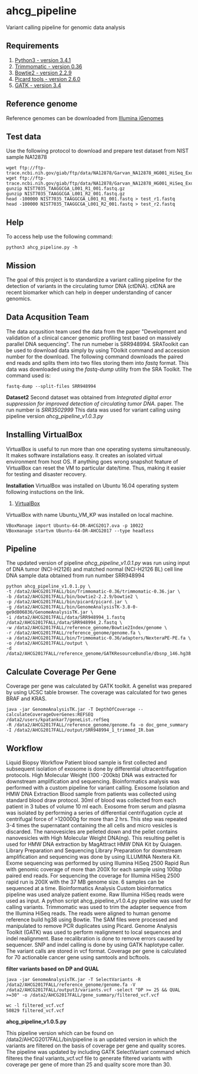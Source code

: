 # ahcg_pipeline
Variant calling pipeline for genomic data analysis

## Requirements

1. [Python3 - version 3.4.1](https://www.python.org/download/releases/3.4.1/)
2. [Trimmomatic - version 0.36](http://www.usadellab.org/cms/uploads/supplementary/Trimmomatic/Trimmomatic-0.36.zip)
3. [Bowtie2 - version 2.2.9](https://sourceforge.net/projects/bowtie-bio/files/bowtie2/2.2.9/)
4. [Picard tools - version 2.6.0](https://github.com/broadinstitute/picard/releases/download/2.6.0/picard.jar)
5. [GATK - version 3.4](https://software.broadinstitute.org/gatk/download/)

## Reference genome

Reference genomes can be downloaded from [Illumina iGenomes](http://support.illumina.com/sequencing/sequencing_software/igenome.html)

## Test data

Use the following protocol to download and prepare test dataset from NIST sample NA12878

```{sh}
wget ftp://ftp-trace.ncbi.nih.gov/giab/ftp/data/NA12878/Garvan_NA12878_HG001_HiSeq_Exome/NIST7035_TAAGGCGA_L001_R1_001.fastq.gz
wget ftp://ftp-trace.ncbi.nih.gov/giab/ftp/data/NA12878/Garvan_NA12878_HG001_HiSeq_Exome/NIST7035_TAAGGCGA_L001_R2_001.fastq.gz
gunzip NIST7035_TAAGGCGA_L001_R1_001.fastq.gz
gunzip NIST7035_TAAGGCGA_L001_R2_001.fastq.gz
head -100000 NIST7035_TAAGGCGA_L001_R1_001.fastq > test_r1.fastq
head -100000 NIST7035_TAAGGCGA_L001_R2_001.fastq > test_r2.fastq
```

## Help

To access help use the following command:

```{sh}
python3 ahcg_pipeline.py -h
```
## **Mission**
The goal of this project is to standardize a variant calling pipeline for the detection of variants in the circulating tumor DNA (ctDNA).
ctDNA are recent biomarker which can help in deeper understanding of cancer genomics.


## **Data Acqusition Team** 
The data acqusition team used the data from the paper "Development and validation of a clinical cancer
genomic profiling test based on massively parallel DNA sequencing". The run numeber is SRR948994. 
SRAToolkit can be used to download data simply by using TOolkit command and accession number for the download. The following command downloads the paired end reads and splits them into two files storing them into *fastq* format.
This data was downloaded using the *fastq-dump* utility from the SRA Toolkit.
The command used is:
```{sh}
fastq-dump --split-files SRR948994
```
**Dataset2**
Second dataset was obtained from *Integrated digital error suppression for improved detection of circulating tumor DNA.* paper. The run number is *SRR3502999* This data was used for variant calling using pipeline version *ahcg_pipeline_v1.0.3.py*

## **Installing VirtualBox**

VirtualBox is useful to run more than one operating systems simultaneously. It makes software installations easy. It creates an isolated virtual environment from host OS. If anything goes wrong snapshot feature of VirtualBox can reset the VM to particular date/time. Thus, making it easier for testing and disaster recovery.

**Installation**
VirtualBox was installed on Ubuntu 16.04 operating system following instuctions on the link.
1. [VirtualBox](https://www.virtualbox.org/wiki/Linux_Downloads)

VirtualBox with name Ubuntu_VM_KP was installed on local machine.

```{sh}
VBoxManage import Ubuntu-64-DR-AHCG2017.ova -p 10022
VBoxmanage startvm Ubuntu-64-DR-AHCG2017 --type headless
```
## **Pipeline**

The updated version of pipeline *ahcg_pipeline_v1.0.1.py* was run using input of DNA tumor (NCI-H2126) and matched normal (NCI-H2126 BL) cell line DNA sample data obtained from run number SRR948994
```{sh}
python ahcg_pipeline_v1.0.1.py \
-t /data2/AHCG2017FALL/bin/Trimmomatic-0.36/trimmomatic-0.36.jar \
-b /data2/AHCG2017FALL/bin/bowtie2-2.2.9/bowtie2 \
-p /data2/AHCG2017FALL/bin/picard/picard.jar \
-g /data2/AHCG2017FALL/bin/GenomeAnalysisTK-3.8-0-ge9d806836/GenomeAnalysisTK.jar \
-i /data2/AHCG2017FALL/data/SRR948994_1.fastq /data2/AHCG2017FALL/data/SRR948994_2.fastq \
-w /data2/AHCG2017FALL/reference_genome/Bowtie2Index/genome \
-r /data2/AHCG2017FALL/reference_genome/genome.fa \
-a /data2/AHCG2017FALL/bin/Trimmomatic-0.36/adapters/NexteraPE-PE.fa \
-o /data2/AHCG2017FALL/output \
-d /data2/AHCG2017FALL/reference_genome/GATKResourceBundle/dbsnp_146.hg38.vcf.gz
```


## **Calculate Coverage Per Gene**
Coverage per gene was calculated by GATK toolkit. A genelist was prepared by using UCSC table browser. The coverage was calculated for two genes BRAF and KRAS.

```{sh}
java -jar GenomeAnalysisTK.jar -T DepthOfCoverage --calculateCoverageOverGenes:REFSEQ /data2/users/kpatankar7/geneList.refSeq 
-R /data2/AHCG2017FALL/reference_genome/genome.fa -o doc_gene_summary -I /data2/AHCG2017FALL/output/SRR948994_1_trimmed_IR.bam 
```

## **Workflow**
Liquid Biopsy Workflow
Patient blood sample is first collected and subsequent isolation of exosome is done by differential ultracentrifugation protocols. High Molecular Weight (100 -200kb) DNA was extracted for downstream amplification and sequencing. Bioinformatics analysis was performed with a custom pipeline for variant calling. 
Exosome Isolation and HMW DNA Extraction
Blood sample from patients was collected using standard blood draw protocol. 30ml of blood was collected from each patient in 3 tubes of volume 10 ml each. Exosome from serum and plasma was isolated by performing a series of differential centrifugation cycle at centrifugal force of >120000g for more than 2 hrs. This step was repeated 3-4 times the supernatant containing the all cells and micro vesicles is discarded. The nanovesicles are pelleted down and the pellet contains nanovesicles with High Molecular Weight DNA(ng). This resulting pellet is used for HMW DNA extraction by MagAttract HMW DNA Kit by Quiagen.
Library Preparation and Sequencing
Library Preparation for downstream amplification and sequencing was done by using ILLUMINA Nextera Kit. Exome sequencing was performed by using Illumina HiSeq 2500 Rapid Run with genomic coverage of more than 200X for each sample using 100bp paired end reads. For sequencing the coverage for Illumina HiSeq 2500 rapid run is 200X with the 37 MB genome size. 6 samples can be sequenced at a time. 
Bioinformatics Analysis
Custom bioinformatics pipeline was used analyze patient exome. Raw Illumina HiSeq reads were used as input. A python script ahcg_pipeline_v1.0.4.py pipeline was used for calling variants. Trimmomatic was used to trim the adapter sequence from the Illumina HiSeq reads. The reads were aligned to human genome reference build hg38 using Bowtie. The SAM files were processed and manipulated to remove PCR duplicates using Picard. Genome Analysis Toolkit (GATK) was used to perform realignment to local sequences and indel realignment. Base recalibration is done to remove errors caused by sequencer. SNP and indel calling is done by using GATK haplotype caller. The variant calls are stored in vcf format. Coverage per gene is calculated for 70 actionable cancer gene using samtools and bcftools.

**filter variants based on DP and QUAL**
```{sh}
java -jar GenomeAnalysisTK.jar -T SelectVariants -R /data2/AHCG2017FALL/reference_genome/genome.fa -V /data2/AHCG2017FALL/output3/variants.vcf -select "DP >= 25 && QUAL >=30" -o /data2/AHCG2017FALL/gene_summary/filtered_vcf.vcf

wc -l filtered_vcf.vcf
50829 filtered_vcf.vcf
```
**ahcg_pipeline_v1.0.5.py**

This pipeline version which can be found on /data2/AHCG2017FALL/bin/pipeline is an updated version in which the variants are filtered on the basis of coverage per gene and quality scores. The pipeline was updated by including GATK SelectVariant command which filteres the final variants_vcf.vcf file to generate filtered variants with coverage per gene of more than 25 and quality score more than 30. 






